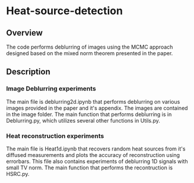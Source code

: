 # Heat-source-detection

## Overview
The code performs deblurring of images using the MCMC approach designed based on the mixed norm theorem presented in the paper.

## Description

### Image Deblurring experiments
The main file is  deblurring2d.ipynb that performs deblurring on various images provided in the paper and it's appendix.
The images  are contained in the image folder. 
The main function that performs deblurring is in Deblurring.py, which utilizes several other functions in Utils.py. 


### Heat reconstruction experiments
The main file is  Heat1d.ipynb that recovers random heat sources from it's diffused measurements and plots the accuracy of reconstruction using errorbars. This file also contains 
experiments of deblurring 1D signals with small TV norm.
The main function that performs the recontruction is HSRC.py.
